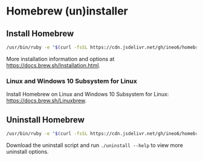 # Homebrew (un)installer

## Install Homebrew

```bash
/usr/bin/ruby -e "$(curl -fsSL https://cdn.jsdelivr.net/gh/ineo6/homebrew-install/install)"
```

More installation information and options at https://docs.brew.sh/Installation.html.

### Linux and Windows 10 Subsystem for Linux

Install Homebrew on Linux and Windows 10 Subsystem for Linux: https://docs.brew.sh/Linuxbrew.

## Uninstall Homebrew

```bash
/usr/bin/ruby -e "$(curl -fsSL https://cdn.jsdelivr.net/gh/ineo6/homebrew-install/uninstall)"
```

Download the uninstall script and run `./uninstall --help` to view more uninstall options.
